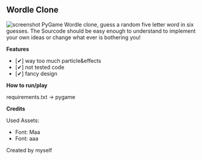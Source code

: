 ## Wordle Clone
![screenshot](screenshots/game.gif)
PyGame Wordle clone, guess a random five letter word in six guesses. The Sourcode should be easy enough to understand to implement your own ideas or change what ever is bothering you!


**Features**
- [✔] way too much particle&effects
- [✔] not tested code
- [✔] fancy design

**How to run/play**

requirements.txt -> pygame

**Credits**

Used Assets:
- Font: Maa
- Font: aaa

Created by myself

